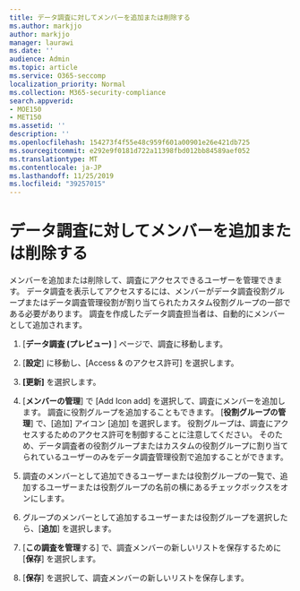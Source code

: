 ```yaml
---
title: データ調査に対してメンバーを追加または削除する
ms.author: markjjo
author: markjjo
manager: laurawi
ms.date: ''
audience: Admin
ms.topic: article
ms.service: O365-seccomp
localization_priority: Normal
ms.collection: M365-security-compliance
search.appverid:
- MOE150
- MET150
ms.assetid: ''
description: ''
ms.openlocfilehash: 154273f4f55e48c959f601a00901e26e421db725
ms.sourcegitcommit: e292e9f0181d722a11398fbd012bb84589aef052
ms.translationtype: MT
ms.contentlocale: ja-JP
ms.lasthandoff: 11/25/2019
ms.locfileid: "39257015"
---
```

# <a name="add-or-remove-members-from-a-data-investigation"></a>データ調査に対してメンバーを追加または削除する

メンバーを追加または削除して、調査にアクセスできるユーザーを管理できます。 データ調査を表示してアクセスするには、メンバーがデータ調査役割グループまたはデータ調査管理役割が割り当てられたカスタム役割グループの一部である必要があります。 調査を作成したデータ調査担当者は、自動的にメンバーとして追加されます。

1. [**データ調査 (プレビュー)** ] ページで、調査に移動します。

2. [**設定**] に移動し、[Access & のアクセス許可] を選択します。
 
3. **[更新]** を選択します。
 
4. [**メンバーの管理**] で [Add Icon add] を選択して、調査にメンバーを追加します。 調査に役割グループを追加することもできます。 [**役割グループの管理**] で、[追加] アイコン [追加] を選択します。 
     役割グループは、調査にアクセスするためのアクセス許可を制御することに注意してください。 そのため、データ調査者の役割グループまたはカスタムの役割グループに割り当てられているユーザーのみをデータ調査管理役割で追加することができます。
 
5. 調査のメンバーとして追加できるユーザーまたは役割グループの一覧で、追加するユーザーまたは役割グループの名前の横にあるチェックボックスをオンにします。

6. グループのメンバーとして追加するユーザーまたは役割グループを選択したら、[**追加**] を選択します。

7. [**この調査を管理**する] で、調査メンバーの新しいリストを保存するために [**保存**] を選択します。

8. [**保存**] を選択して、調査メンバーの新しいリストを保存します。
